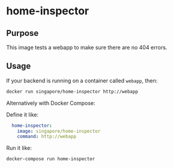 # home-inspector

## Purpose

This image tests a webapp to make sure there are no 404 errors.

## Usage

If your backend is running on a container called `webapp`, then:

```sh
docker run singapore/home-inspector http://webapp
```

Alternatively with Docker Compose:

Define it like:

```yaml
  home-inspector:
    image: singapore/home-inspector
    command: http://webapp
```

Run it like:

```sh
docker-compose run home-inspector
```